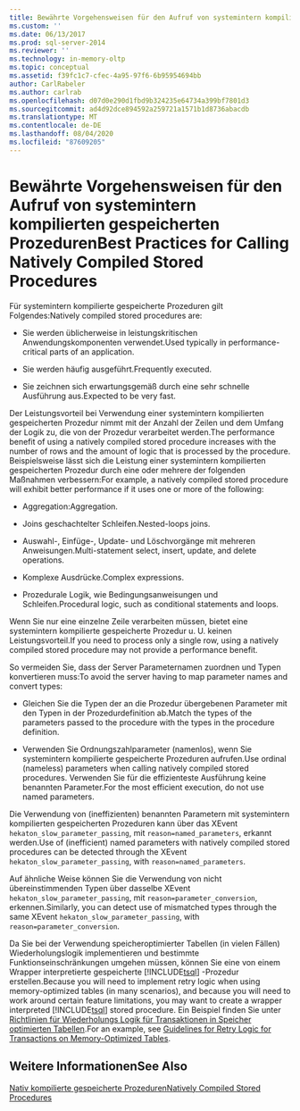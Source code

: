 ```yaml
---
title: Bewährte Vorgehensweisen für den Aufruf von systemintern kompilierten gespeicherten Prozeduren | Microsoft-Dokumentation
ms.custom: ''
ms.date: 06/13/2017
ms.prod: sql-server-2014
ms.reviewer: ''
ms.technology: in-memory-oltp
ms.topic: conceptual
ms.assetid: f39fc1c7-cfec-4a95-97f6-6b95954694bb
author: CarlRabeler
ms.author: carlrab
ms.openlocfilehash: d07d0e290d1fbd9b324235e64734a399bf7801d3
ms.sourcegitcommit: ad4d92dce894592a259721a1571b1d8736abacdb
ms.translationtype: MT
ms.contentlocale: de-DE
ms.lasthandoff: 08/04/2020
ms.locfileid: "87609205"
---
```

# <a name="best-practices-for-calling-natively-compiled-stored-procedures"></a><span data-ttu-id="05991-102">Bewährte Vorgehensweisen für den Aufruf von systemintern kompilierten gespeicherten Prozeduren</span><span class="sxs-lookup"><span data-stu-id="05991-102">Best Practices for Calling Natively Compiled Stored Procedures</span></span>
  <span data-ttu-id="05991-103">Für systemintern kompilierte gespeicherte Prozeduren gilt Folgendes:</span><span class="sxs-lookup"><span data-stu-id="05991-103">Natively compiled stored procedures are:</span></span>  
  
-   <span data-ttu-id="05991-104">Sie werden üblicherweise in leistungskritischen Anwendungskomponenten verwendet.</span><span class="sxs-lookup"><span data-stu-id="05991-104">Used typically in performance-critical parts of an application.</span></span>  
  
-   <span data-ttu-id="05991-105">Sie werden häufig ausgeführt.</span><span class="sxs-lookup"><span data-stu-id="05991-105">Frequently executed.</span></span>  
  
-   <span data-ttu-id="05991-106">Sie zeichnen sich erwartungsgemäß durch eine sehr schnelle Ausführung aus.</span><span class="sxs-lookup"><span data-stu-id="05991-106">Expected to be very fast.</span></span>  
  
 <span data-ttu-id="05991-107">Der Leistungsvorteil bei Verwendung einer systemintern kompilierten gespeicherten Prozedur nimmt mit der Anzahl der Zeilen und dem Umfang der Logik zu, die von der Prozedur verarbeitet werden.</span><span class="sxs-lookup"><span data-stu-id="05991-107">The performance benefit of using a natively compiled stored procedure increases with the number of rows and the amount of logic that is processed by the procedure.</span></span> <span data-ttu-id="05991-108">Beispielsweise lässt sich die Leistung einer systemintern kompilierten gespeicherten Prozedur durch eine oder mehrere der folgenden Maßnahmen verbessern:</span><span class="sxs-lookup"><span data-stu-id="05991-108">For example, a natively compiled stored procedure will exhibit better performance if it uses one or more of the following:</span></span>  
  
-   <span data-ttu-id="05991-109">Aggregation:</span><span class="sxs-lookup"><span data-stu-id="05991-109">Aggregation.</span></span>  
  
-   <span data-ttu-id="05991-110">Joins geschachtelter Schleifen.</span><span class="sxs-lookup"><span data-stu-id="05991-110">Nested-loops joins.</span></span>  
  
-   <span data-ttu-id="05991-111">Auswahl-, Einfüge-, Update- und Löschvorgänge mit mehreren Anweisungen.</span><span class="sxs-lookup"><span data-stu-id="05991-111">Multi-statement select, insert, update, and delete operations.</span></span>  
  
-   <span data-ttu-id="05991-112">Komplexe Ausdrücke.</span><span class="sxs-lookup"><span data-stu-id="05991-112">Complex expressions.</span></span>  
  
-   <span data-ttu-id="05991-113">Prozedurale Logik, wie Bedingungsanweisungen und Schleifen.</span><span class="sxs-lookup"><span data-stu-id="05991-113">Procedural logic, such as conditional statements and loops.</span></span>  
  
 <span data-ttu-id="05991-114">Wenn Sie nur eine einzelne Zeile verarbeiten müssen, bietet eine systemintern kompilierte gespeicherte Prozedur u. U. keinen Leistungsvorteil.</span><span class="sxs-lookup"><span data-stu-id="05991-114">If you need to process only a single row, using a natively compiled stored procedure may not provide a performance benefit.</span></span>  
  
 <span data-ttu-id="05991-115">So vermeiden Sie, dass der Server Parameternamen zuordnen und Typen konvertieren muss:</span><span class="sxs-lookup"><span data-stu-id="05991-115">To avoid the server having to map parameter names and convert types:</span></span>  
  
-   <span data-ttu-id="05991-116">Gleichen Sie die Typen der an die Prozedur übergebenen Parameter mit den Typen in der Prozedurdefinition ab.</span><span class="sxs-lookup"><span data-stu-id="05991-116">Match the types of the parameters passed to the procedure with the types in the procedure definition.</span></span>  
  
-   <span data-ttu-id="05991-117">Verwenden Sie Ordnungszahlparameter (namenlos), wenn Sie systemintern kompilierte gespeicherte Prozeduren aufrufen.</span><span class="sxs-lookup"><span data-stu-id="05991-117">Use ordinal (nameless) parameters when calling natively compiled stored procedures.</span></span> <span data-ttu-id="05991-118">Verwenden Sie für die effizienteste Ausführung keine benannten Parameter.</span><span class="sxs-lookup"><span data-stu-id="05991-118">For the most efficient execution, do not use named parameters.</span></span>  
  
 <span data-ttu-id="05991-119">Die Verwendung von (ineffizienten) benannten Parametern mit systemintern kompilierten gespeicherten Prozeduren kann über das XEvent `hekaton_slow_parameter_passing`, mit `reason=named_parameters`, erkannt werden.</span><span class="sxs-lookup"><span data-stu-id="05991-119">Use of (inefficient) named parameters with natively compiled stored procedures can be detected through the XEvent `hekaton_slow_parameter_passing`, with `reason=named_parameters`.</span></span>  
  
 <span data-ttu-id="05991-120">Auf ähnliche Weise können Sie die Verwendung von nicht übereinstimmenden Typen über dasselbe XEvent `hekaton_slow_parameter_passing`, mit `reason=parameter_conversion`, erkennen.</span><span class="sxs-lookup"><span data-stu-id="05991-120">Similarly, you can detect use of mismatched types through the same XEvent `hekaton_slow_parameter_passing`, with `reason=parameter_conversion`.</span></span>  
  
 <span data-ttu-id="05991-121">Da Sie bei der Verwendung speicheroptimierter Tabellen (in vielen Fällen) Wiederholungslogik implementieren und bestimmte Funktionseinschränkungen umgehen müssen, können Sie eine von einem Wrapper interpretierte gespeicherte [!INCLUDE[tsql](../../includes/tsql-md.md)] -Prozedur erstellen.</span><span class="sxs-lookup"><span data-stu-id="05991-121">Because you will need to implement retry logic when using memory-optimized tables (in many scenarios), and because you will need to work around certain feature limitations, you may want to create a wrapper interpreted [!INCLUDE[tsql](../../includes/tsql-md.md)] stored procedure.</span></span> <span data-ttu-id="05991-122">Ein Beispiel finden Sie unter [Richtlinien für Wiederholungs Logik für Transaktionen in Speicher optimierten Tabellen](memory-optimized-tables.md).</span><span class="sxs-lookup"><span data-stu-id="05991-122">For an example, see [Guidelines for Retry Logic for Transactions on Memory-Optimized Tables](memory-optimized-tables.md).</span></span>  
  
## <a name="see-also"></a><span data-ttu-id="05991-123">Weitere Informationen</span><span class="sxs-lookup"><span data-stu-id="05991-123">See Also</span></span>  
 [<span data-ttu-id="05991-124">Nativ kompilierte gespeicherte Prozeduren</span><span class="sxs-lookup"><span data-stu-id="05991-124">Natively Compiled Stored Procedures</span></span>](natively-compiled-stored-procedures.md)  
  
  
